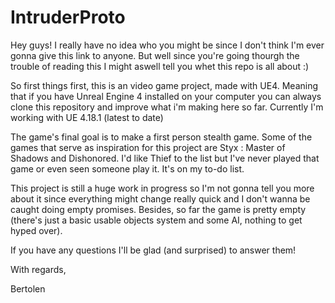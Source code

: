 # IntruderProto

Hey guys! I really have no idea who you might be since I don't think I'm ever gonna give this link to anyone. But well since you're going thourgh the trouble of reading this I might aswell tell you whet this repo is all about :)

So first things first, this is an video game project, made with UE4. Meaning that if you have Unreal Engine 4 installed on your computer you can always clone this repository and improve what i'm making here so far. Currently I'm working with UE 4.18.1 (latest to date)

The game's final goal is to make a first person stealth game. Some of the games that serve as inspiration for this project are Styx : Master of Shadows and Dishonored.
I'd like Thief to the list but I've never played that game or even seen someone play it. It's on my to-do list.

This project is still a huge work in progress so I'm not gonna tell you more about it since everything might change really quick and I don't wanna be caught doing empty promises. Besides, so far the game is pretty empty (there's just a basic usable objects system and some AI, nothing to get hyped over).

If you have any questions I'll be glad (and surprised) to answer them!

With regards,

Bertolen

